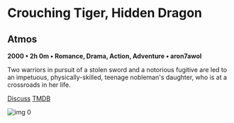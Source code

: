 # Crouching Tiger, Hidden Dragon

## Atmos

**2000 • 2h 0m • Romance, Drama, Action, Adventure • aron7awol**

Two warriors in pursuit of a stolen sword and a notorious fugitive are led to an impetuous, physically-skilled, teenage nobleman's daughter, who is at a crossroads in her life.

[Discuss](https://www.avsforum.com/threads/bass-eq-for-filtered-movies.2995212/post-56893508)  [TMDB](146)

![img 0](https://i.imgur.com/9943lUH.jpg)

